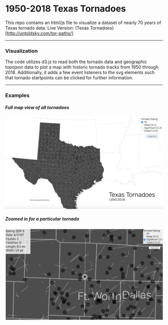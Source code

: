 # 1950-2018 Texas Tornadoes

This repo contains an html/js file to visualize a dataset of nearly 70 years of Texas tornado data. 
Live Version: (Texas Tornadoes)[http://untoldsky.com/tor-paths/]

---
### Visualization

The code utilizes d3.js to read both the tornado data and geographic topojson data to plot a map with historic tornado tracks from 1950 through 2018. Additionally, it adds a few event listeners to the svg elements such that tornado startpoints can be clicked for further information.

---
### Examples

##### Full map view of all tornadoes
<img src='./examples/fullscreen.png'>

##### Zoomed in for a particular tornado
<img src='./examples/zoom.png'>
